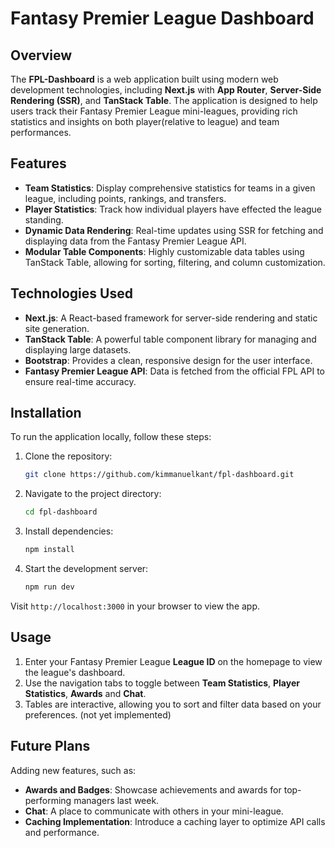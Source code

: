# Fantasy Premier League Dashboard

## Overview

The **FPL-Dashboard** is a web application built using modern web development technologies, including **Next.js** with **App Router**, **Server-Side Rendering (SSR)**, and **TanStack Table**. The application is designed to help users track their Fantasy Premier League mini-leagues, providing rich statistics and insights on both player(relative to league) and team performances.

## Features

- **Team Statistics**: Display comprehensive statistics for teams in a given league, including points, rankings, and transfers.
- **Player Statistics**: Track how individual players have effected the league standing.
- **Dynamic Data Rendering**: Real-time updates using SSR for fetching and displaying data from the Fantasy Premier League API.
- **Modular Table Components**: Highly customizable data tables using TanStack Table, allowing for sorting, filtering, and column customization.

## Technologies Used

- **Next.js**: A React-based framework for server-side rendering and static site generation.
- **TanStack Table**: A powerful table component library for managing and displaying large datasets.
- **Bootstrap**: Provides a clean, responsive design for the user interface.
- **Fantasy Premier League API**: Data is fetched from the official FPL API to ensure real-time accuracy.

## Installation

To run the application locally, follow these steps:

1. Clone the repository:
    ```bash
    git clone https://github.com/kimmanuelkant/fpl-dashboard.git
    ```
2. Navigate to the project directory:
    ```bash
    cd fpl-dashboard
    ```
3. Install dependencies:
    ```bash
    npm install
    ```
4. Start the development server:
    ```bash
    npm run dev
    ```

Visit `http://localhost:3000` in your browser to view the app.

## Usage

1. Enter your Fantasy Premier League **League ID** on the homepage to view the league's dashboard.
2. Use the navigation tabs to toggle between **Team Statistics**, **Player Statistics**, **Awards** and **Chat**.
3. Tables are interactive, allowing you to sort and filter data based on your preferences. (not yet implemented)

## Future Plans

Adding new features, such as:

- **Awards and Badges**: Showcase achievements and awards for top-performing managers last week.
- **Chat**: A place to communicate with others in your mini-league.
- **Caching Implementation**: Introduce a caching layer to optimize API calls and performance.